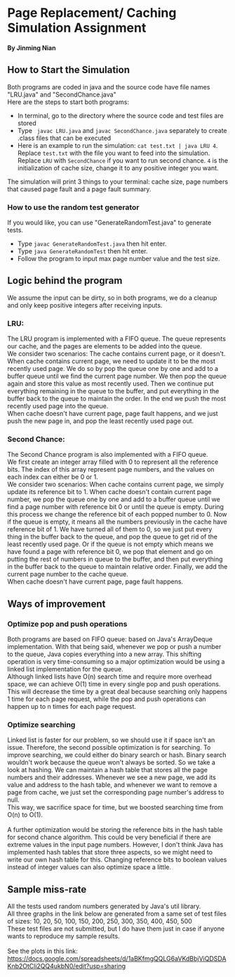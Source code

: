 # Page Replacement/ Caching Simulation Assignment
#### By Jinming Nian


## How to Start the Simulation
Both programs are coded in java and the source code have file names "LRU.java" and "SecondChance.java" <br/>
Here are the steps to start both programs:
- In terminal, go to the directory where the source code and test files are stored
- Type ``` javac LRU.java``` and ``` javac SecondChance.java ``` separately to create .class files that can be executed
- Here is an example to run the simulation:  ``` cat test.txt | java LRU 4 ```. Replace ``` test.txt ``` with 
the file you want to feed into the simulation. Replace ```LRU``` with ```SecondChance``` if you want to run second chance. ```4``` is the initialization of cache size, change it to any positive integer you want. <br/>

The simulation will print 3 things to your terminal: cache size, page numbers that caused page fault and a page fault summary.

### How to use the random test generator
If you would like, you can use "GenerateRandomTest.java" to generate tests. 
- Type ```javac GenerateRandomTest.java``` then hit enter.
- Type ```java GenerateRandomTest``` then hit enter.
- Follow the program to input max page number value and the test size.
## Logic behind the program
We assume the input can be dirty, so in both programs, we do a cleanup and only keep positive integers after receiving inputs.
### LRU:
The LRU program is implemented with a FIFO queue. The queue represents our cache, and the pages are elements to be added into the queue.
<br/>
We consider two scenarios: The cache contains current page, or it doesn't. When cache contains current page, 
we need to update it to be the most recently used page. We do so by pop the queue one by one and add to a buffer queue until 
we find the current page number. We then pop the queue again and store this value as most recently used. Then we continue 
put everything remaining in the queue to the buffer, and put everything in the buffer back to the queue to maintain the order.
In the end we push the most recently used page into the queue.<br/>
When cache doesn't have current page, page fault happens, and we just push the new page in, and pop the least recently used page out.

### Second Chance:
The Second Chance program is also implemented with a FIFO queue. <br/>
We first create an integer array filled with 0 to represent all the reference bits. The index of this array represent page numbers, and the values on each index can either be 0 or 1.
<br/>
We consider two scenarios: When cache contains current page, we simply update its reference bit to 1. When cache doesn't contain
current page number, we pop the queue one by one and add to a buffer queue until we find a page number with reference bit 0 or until the queue is empty.
During this process we change the reference bit of each popped number to 0. Now if the queue is empty, it means all the numbers
previously in the cache have reference bit of 1. We have turned all of them to 0, so we just put every thing in the buffer back to the queue,
and pop the queue to get rid of the least recently used page. Or if the queue is not empty which means we have found a page with
reference bit 0, we pop that element and go on putting the rest of numbers in queue to the buffer, and then put everything in the buffer back to the queue 
to maintain relative order.
Finally, we add the current page number to the cache queue.
<br/>
When cache doesn't have current page, page fault happens.

## Ways of improvement
### Optimize pop and push operations
Both programs are based on FIFO queue: based on Java's ArrayDeque implementation.
With that being said, whenever we pop or push a number to the queue, Java copies everything into a new array. This shifting
operation is very time-consuming so a major optimization would be using a linked list implementation for the queue. <br/>
Although linked lists have O(n) search time and require more overhead space,
we can achieve O(1) time in every single pop and push operations. This will decrease the time by a great deal because
searching only happens 1 time for each page request, while the pop and push operations can happen up to n times for each page request.
### Optimize searching
Linked list is faster for our problem, so we should use it if space isn't an issue. Therefore, the second possible optimization is for searching. 
To improve searching, we could either do binary search or hash. Binary search wouldn't work because the queue won't always be sorted. 
So we take a look at hashing. We can maintain a hash table that stores all the page numbers and their addresses. Whenever we see a new page, we add its value and address to the hash table, 
and whenever we want to remove a page from cache, we just set the corresponding page number's address to null. <br/>
This way, we sacrifice space for time, but we boosted searching time from O(n) to O(1). <br/><br/>
A further optimization would be storing the reference bits in the hash table for second chance algorithm.
This could be very beneficial if there are extreme values in the input page numbers. However, I don't think Java has implemented hash tables that
store three aspects, so we might need to write our own hash table for this. Changing reference bits to boolean values instead of 
integer values can also optimize space a little. 

## Sample miss-rate
All the tests used random numbers generated by Java's util library. <br/>
All three graphs in the link below are generated from a same set of test files of sizes: 10, 20, 50, 100, 150, 200, 250, 300, 350, 400, 450, 500
<br/>
These test files are not submitted, but I do have them just in case if anyone wants to reproduce my sample results. 
<br/>
<br/>
See the plots in this link: https://docs.google.com/spreadsheets/d/1aBKfmgQQLG6aVKdBbjViQDSDAKnb2OtCli2QQ4ukbN0/edit?usp=sharing

